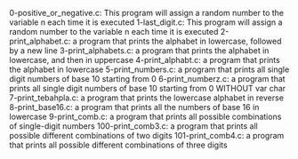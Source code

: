 0-positive_or_negative.c: This program will assign a random number to the variable n each time it is executed
1-last_digit.c: This program will assign a random number to the variable n each time it is executed
2-print_alphabet.c: a program that prints the alphabet in lowercase, followed by a new line
3-print_alphabets.c: a program that prints the alphabet in lowercase, and then in uppercase
4-print_alphabt.c: a program that prints the alphabet in lowercase
5-print_numbers.c: a program that prints all single digit numbers of base 10 starting from 0
6-print_numberz.c: a program that prints all single digit numbers of base 10 starting from 0 WITHOUT var char
7-print_tebahpla.c: a program that prints the lowercase alphabet in reverse
8-print_base16.c: a program that prints all the numbers of base 16 in lowercase
9-print_comb.c: a program that prints all possible combinations of single-digit numbers
100-print_comb3.c: a program that prints all possible different combinations of two digits
101-print_comb4.c: a program that prints all possible different combinations of three digits
